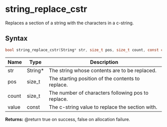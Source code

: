 # string_replace_cstr

Replaces a section of a string with the characters in a c-string.

## Syntax

```c
bool string_replace_cstr(String* str, size_t pos, size_t count, const char* value);
```

| Name | Type | Description |
| --- | --- | --- |
| str | String* | The string whose contents are to be replaced. |
| pos | size_t | The starting position of the contents to replace. |
| count | size_t | The number of characters following pos to replace. |
| value | const | The c-string value to replace the section with. |

**Returns:** @return true on success, false on allocation failure.

